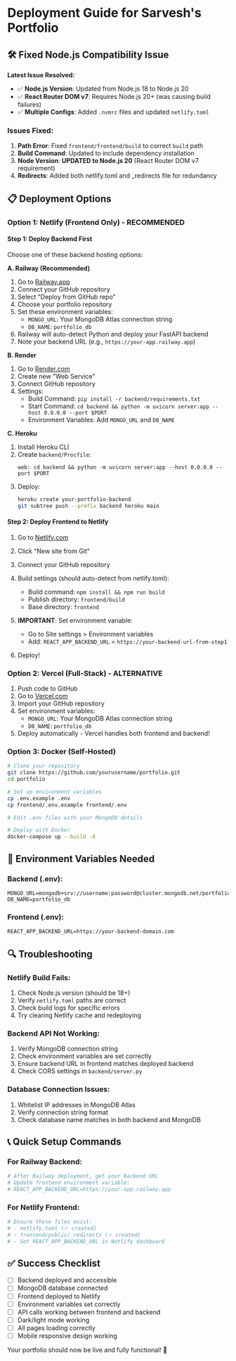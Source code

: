 # Deployment Guide for Sarvesh's Portfolio

## 🛠 Fixed Node.js Compatibility Issue

**Latest Issue Resolved:**
- ✅ **Node.js Version**: Updated from Node.js 18 to Node.js 20
- ✅ **React Router DOM v7**: Requires Node.js 20+ (was causing build failures)
- ✅ **Multiple Configs**: Added `.nvmrc` files and updated `netlify.toml`

### Issues Fixed:
1. **Path Error**: Fixed `frontend/frontend/build` to correct `build` path
2. **Build Command**: Updated to include dependency installation
3. **Node Version**: **UPDATED to Node.js 20** (React Router DOM v7 requirement)
4. **Redirects**: Added both netlify.toml and _redirects file for redundancy

## 📋 Deployment Options

### Option 1: Netlify (Frontend Only) - RECOMMENDED

#### Step 1: Deploy Backend First
Choose one of these backend hosting options:

**A. Railway (Recommended)**
1. Go to [Railway.app](https://railway.app)
2. Connect your GitHub repository
3. Select "Deploy from GitHub repo"
4. Choose your portfolio repository
5. Set these environment variables:
   - `MONGO_URL`: Your MongoDB Atlas connection string
   - `DB_NAME`: `portfolio_db`
6. Railway will auto-detect Python and deploy your FastAPI backend
7. Note your backend URL (e.g., `https://your-app.railway.app`)

**B. Render**
1. Go to [Render.com](https://render.com)
2. Create new "Web Service"
3. Connect GitHub repository
4. Settings:
   - Build Command: `pip install -r backend/requirements.txt`
   - Start Command: `cd backend && python -m uvicorn server:app --host 0.0.0.0 --port $PORT`
   - Environment Variables: Add `MONGO_URL` and `DB_NAME`

**C. Heroku**
1. Install Heroku CLI
2. Create `backend/Procfile`:
   ```
   web: cd backend && python -m uvicorn server:app --host 0.0.0.0 --port $PORT
   ```
3. Deploy:
   ```bash
   heroku create your-portfolio-backend
   git subtree push --prefix backend heroku main
   ```

#### Step 2: Deploy Frontend to Netlify
1. Go to [Netlify.com](https://netlify.com)
2. Click "New site from Git"
3. Connect your GitHub repository
4. Build settings (should auto-detect from netlify.toml):
   - Build command: `npm install && npm run build`
   - Publish directory: `frontend/build`
   - Base directory: `frontend`

5. **IMPORTANT**: Set environment variable:
   - Go to Site settings > Environment variables
   - Add: `REACT_APP_BACKEND_URL` = `https://your-backend-url-from-step1`

6. Deploy!

### Option 2: Vercel (Full-Stack) - ALTERNATIVE

1. Push code to GitHub
2. Go to [Vercel.com](https://vercel.com)
3. Import your GitHub repository
4. Set environment variables:
   - `MONGO_URL`: Your MongoDB Atlas connection string
   - `DB_NAME`: `portfolio_db`
5. Deploy automatically - Vercel handles both frontend and backend!

### Option 3: Docker (Self-Hosted)

```bash
# Clone your repository
git clone https://github.com/yourusername/portfolio.git
cd portfolio

# Set up environment variables
cp .env.example .env
cp frontend/.env.example frontend/.env

# Edit .env files with your MongoDB details

# Deploy with Docker
docker-compose up --build -d
```

## 🔧 Environment Variables Needed

### Backend (.env):
```env
MONGO_URL=mongodb+srv://username:password@cluster.mongodb.net/portfolio_db
DB_NAME=portfolio_db
```

### Frontend (.env):
```env
REACT_APP_BACKEND_URL=https://your-backend-domain.com
```

## 🔍 Troubleshooting

### Netlify Build Fails:
1. Check Node.js version (should be 18+)
2. Verify `netlify.toml` paths are correct
3. Check build logs for specific errors
4. Try clearing Netlify cache and redeploying

### Backend API Not Working:
1. Verify MongoDB connection string
2. Check environment variables are set correctly
3. Ensure backend URL in frontend matches deployed backend
4. Check CORS settings in `backend/server.py`

### Database Connection Issues:
1. Whitelist IP addresses in MongoDB Atlas
2. Verify connection string format
3. Check database name matches in both backend and MongoDB

## 📞 Quick Setup Commands

### For Railway Backend:
```bash
# After Railway deployment, get your backend URL
# Update frontend environment variable:
# REACT_APP_BACKEND_URL=https://your-app.railway.app
```

### For Netlify Frontend:
```bash
# Ensure these files exist:
# - netlify.toml (✓ created)
# - frontend/public/_redirects (✓ created)
# - Set REACT_APP_BACKEND_URL in Netlify dashboard
```

## ✅ Success Checklist

- [ ] Backend deployed and accessible
- [ ] MongoDB database connected
- [ ] Frontend deployed to Netlify
- [ ] Environment variables set correctly
- [ ] API calls working between frontend and backend
- [ ] Dark/light mode working
- [ ] All pages loading correctly
- [ ] Mobile responsive design working

Your portfolio should now be live and fully functional! 🎉